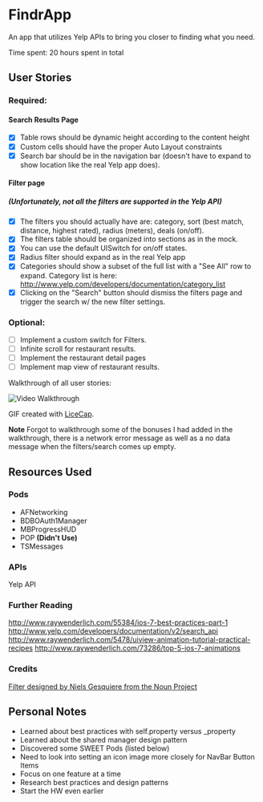FindrApp
=========

An app that utilizes Yelp APIs to bring you closer to finding what you need.

Time spent: 20 hours spent in total

## User Stories

### Required:
#### Search Results Page
* [x] Table rows should be dynamic height according to the content height
* [x] Custom cells should have the proper Auto Layout constraints
* [x] Search bar should be in the navigation bar (doesn't have to expand to show location like the real Yelp app does).

#### Filter page
##### (Unfortunately, not all the filters are supported in the Yelp API)

* [x] The filters you should actually have are: category, sort (best match, distance, highest rated), radius (meters), deals (on/off).
* [x] The filters table should be organized into sections as in the mock.
* [x] You can use the default UISwitch for on/off states.
* [x] Radius filter should expand as in the real Yelp app
* [x] Categories should show a subset of the full list with a "See All" row to expand. Category list is here: http://www.yelp.com/developers/documentation/category_list
* [x] Clicking on the "Search" button should dismiss the filters page and trigger the search w/ the new filter settings.

### Optional:
* [ ] Implement a custom switch for Filters.
* [ ] Infinite scroll for restaurant results.
* [ ] Implement the restaurant detail pages
* [ ] Implement map view of restaurant results.

Walkthrough of all user stories:

![Video Walkthrough](https://raw.githubusercontent.com/NinjaSudo/FindrApp/master/demo_findr.gif)

GIF created with [LiceCap](http://www.cockos.com/licecap/).

**Note**
Forgot to walkthrough some of the bonuses I had added in the walkthrough, there is a network error message as well as a no data message when the filters/search comes up empty.

## Resources Used

### Pods

* AFNetworking
* BDBOAuth1Manager
* MBProgressHUD
* POP **(Didn't Use)**
* TSMessages

### APIs

Yelp API

### Further Reading

http://www.raywenderlich.com/55384/ios-7-best-practices-part-1
http://www.yelp.com/developers/documentation/v2/search_api
http://www.raywenderlich.com/5478/uiview-animation-tutorial-practical-recipes
http://www.raywenderlich.com/73286/top-5-ios-7-animations

### Credits

[Filter designed by Niels Gesquiere from the Noun Project](http://www.thenounproject.com/megapixl/)

## Personal Notes

* Learned about best practices with self.property versus _property
* Learned about the shared manager design pattern
* Discovered some SWEET Pods (listed below)
* Need to look into setting an icon image more closely for NavBar Button Items
* Focus on one feature at a time
* Research best practices and design patterns
* Start the HW even earlier
